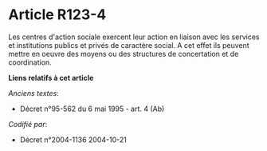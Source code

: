 # Article R123-4

Les centres d'action sociale exercent leur action en liaison avec les services et institutions publics et privés de caractère
social. A cet effet ils peuvent mettre en oeuvre des moyens ou des structures de concertation et de coordination.

**Liens relatifs à cet article**

_Anciens textes_:

  - Décret n°95-562 du 6 mai 1995 - art. 4 (Ab)

_Codifié par_:

  - Décret n°2004-1136 2004-10-21
